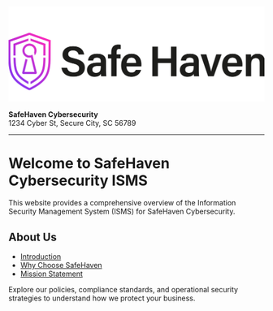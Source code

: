 ![SafeHaven Cybersecurity Logo](assets/logo.jpeg)

**SafeHaven Cybersecurity**  
1234 Cyber St, Secure City, SC 56789

---

# Welcome to SafeHaven Cybersecurity ISMS

This website provides a comprehensive overview of the Information Security Management System (ISMS) for SafeHaven Cybersecurity.

## About Us
- [Introduction](01_Home/Introduction.md)
- [Why Choose SafeHaven](01_Home/Why_Choose_SafeHaven.md)
- [Mission Statement](01_Home/Mission_Statement.md)

Explore our policies, compliance standards, and operational security strategies to understand how we protect your business.

